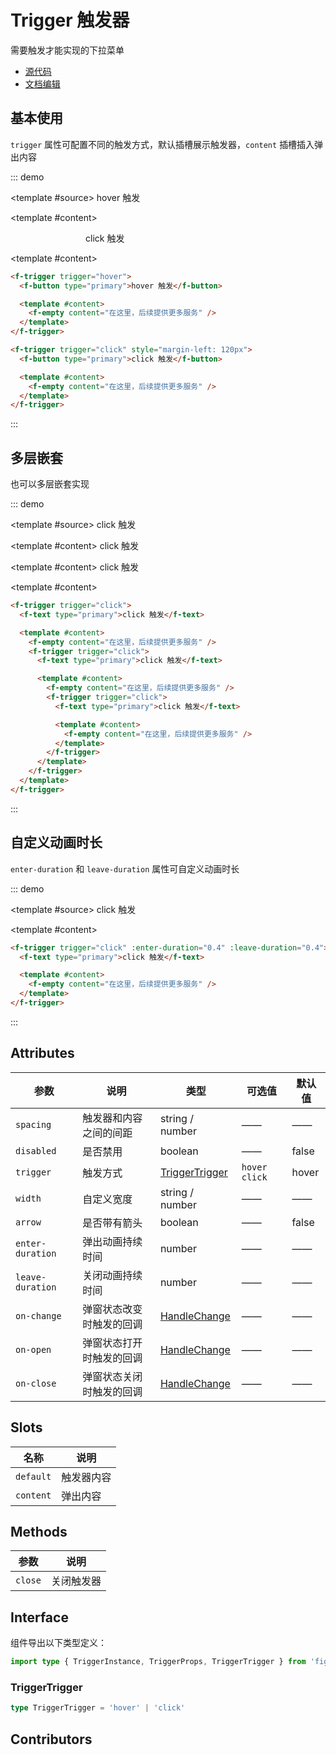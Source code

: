 # Trigger 触发器

需要触发才能实现的下拉菜单

- [源代码](https://github.com/FightingDesign/fighting-design/tree/master/packages/fighting-design/trigger)
- [文档编辑](https://github.com/FightingDesign/fighting-design/blob/master/docs/components/trigger.md)

## 基本使用

`trigger` 属性可配置不同的触发方式，默认插槽展示触发器，`content` 插槽插入弹出内容

::: demo

<template #source>
<f-trigger trigger="hover">
<f-button type="primary">hover 触发</f-button>

<template #content>
<f-empty content="在这里，后续提供更多服务" />
</template>
</f-trigger>

<f-trigger trigger="click" style="margin-left: 120px">
<f-button type="primary">click 触发</f-button>

<template #content>
<f-empty content="在这里，后续提供更多服务" />
</template>
</f-trigger>
</template>

```html
<f-trigger trigger="hover">
  <f-button type="primary">hover 触发</f-button>

  <template #content>
    <f-empty content="在这里，后续提供更多服务" />
  </template>
</f-trigger>

<f-trigger trigger="click" style="margin-left: 120px">
  <f-button type="primary">click 触发</f-button>

  <template #content>
    <f-empty content="在这里，后续提供更多服务" />
  </template>
</f-trigger>
```

:::

## 多层嵌套

也可以多层嵌套实现

::: demo

<template #source>
<f-trigger trigger="click">
<f-text type="primary">click 触发</f-text>

<template #content>
<f-empty content="在这里，后续提供更多服务" />
<f-trigger trigger="click">
<f-text type="primary">click 触发</f-text>

<template #content>
<f-empty content="在这里，后续提供更多服务" />
<f-trigger trigger="click">
<f-text type="primary">click 触发</f-text>

<template #content>
<f-empty content="在这里，后续提供更多服务" />
</template>
</f-trigger>
</template>
</f-trigger>
</template>
</f-trigger>
</template>

```html
<f-trigger trigger="click">
  <f-text type="primary">click 触发</f-text>

  <template #content>
    <f-empty content="在这里，后续提供更多服务" />
    <f-trigger trigger="click">
      <f-text type="primary">click 触发</f-text>

      <template #content>
        <f-empty content="在这里，后续提供更多服务" />
        <f-trigger trigger="click">
          <f-text type="primary">click 触发</f-text>

          <template #content>
            <f-empty content="在这里，后续提供更多服务" />
          </template>
        </f-trigger>
      </template>
    </f-trigger>
  </template>
</f-trigger>
```

:::

## 自定义动画时长

`enter-duration` 和 `leave-duration` 属性可自定义动画时长

::: demo

<template #source>
<f-trigger trigger="click" :enter-duration="0.4" :leave-duration="0.4">
<f-text type="primary">click 触发</f-text>

<template #content>
<f-empty content="在这里，后续提供更多服务" />
</template>
</f-trigger>
</template>

```html
<f-trigger trigger="click" :enter-duration="0.4" :leave-duration="0.4">
  <f-text type="primary">click 触发</f-text>

  <template #content>
    <f-empty content="在这里，后续提供更多服务" />
  </template>
</f-trigger>
```

:::

## Attributes

| 参数             | 说明                     | 类型                                                               | 可选值          | 默认值 |
| ---------------- | ------------------------ | ------------------------------------------------------------------ | --------------- | ------ |
| `spacing`        | 触发器和内容之间的间距   | string / number                                                    | ——              | ——     |
| `disabled`       | 是否禁用                 | boolean                                                            | ——              | false  |
| `trigger`        | 触发方式                 | <a href="#triggertrigger">TriggerTrigger</a>                       | `hover` `click` | hover  |
| `width`          | 自定义宽度               | string / number                                                    | ——              | ——     |
| `arrow`          | 是否带有箭头             | boolean                                                            | ——              | false  |
| `enter-duration` | 弹出动画持续时间         | number                                                             | ——              | ——     |
| `leave-duration` | 关闭动画持续时间         | number                                                             | ——              | ——     |
| `on-change`      | 弹窗状态改变时触发的回调 | <a href="/components/interface.html#handlechange">HandleChange</a> | ——              | ——     |
| `on-open`        | 弹窗状态打开时触发的回调 | <a href="/components/interface.html#handlechange">HandleChange</a> | ——              | ——     |
| `on-close`       | 弹窗状态关闭时触发的回调 | <a href="/components/interface.html#handlechange">HandleChange</a> | ——              | ——     |

## Slots

| 名称      | 说明       |
| --------- | ---------- |
| `default` | 触发器内容 |
| `content` | 弹出内容   |

## Methods

| 参数    | 说明       |
| ------- | ---------- |
| `close` | 关闭触发器 |

## Interface

组件导出以下类型定义：

```ts
import type { TriggerInstance, TriggerProps, TriggerTrigger } from 'fighting-design'
```

### TriggerTrigger

```ts
type TriggerTrigger = 'hover' | 'click'
```

## Contributors

<a href="https://github.com/Tyh2001" target="_blank">
  <f-avatar round src="https://avatars.githubusercontent.com/u/73180970?v=4" />
</a>
